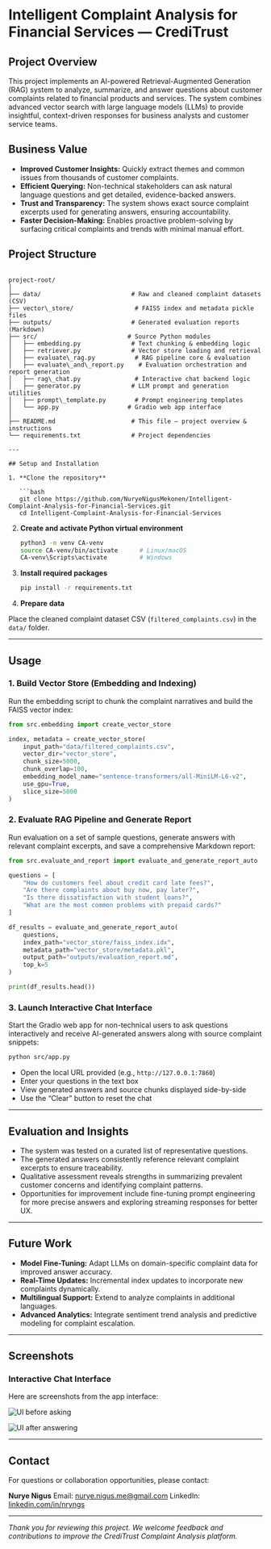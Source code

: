 # Intelligent Complaint Analysis for Financial Services — CrediTrust

## Project Overview

This project implements an AI-powered Retrieval-Augmented Generation (RAG) system to analyze, summarize, and answer questions about customer complaints related to financial products and services. The system combines advanced vector search with large language models (LLMs) to provide insightful, context-driven responses for business analysts and customer service teams.



## Business Value

- **Improved Customer Insights:** Quickly extract themes and common issues from thousands of customer complaints.  
- **Efficient Querying:** Non-technical stakeholders can ask natural language questions and get detailed, evidence-backed answers.  
- **Trust and Transparency:** The system shows exact source complaint excerpts used for generating answers, ensuring accountability.  
- **Faster Decision-Making:** Enables proactive problem-solving by surfacing critical complaints and trends with minimal manual effort.



## Project Structure

```

project-root/
│
├── data/                         # Raw and cleaned complaint datasets (CSV)
├── vector\_store/                 # FAISS index and metadata pickle files
├── outputs/                      # Generated evaluation reports (Markdown)
├── src/                         # Source Python modules
│   ├── embedding.py              # Text chunking & embedding logic
│   ├── retriever.py              # Vector store loading and retrieval
│   ├── evaluate\_rag.py           # RAG pipeline core & evaluation
│   ├── evaluate\_and\_report.py    # Evaluation orchestration and report generation
│   ├── rag\_chat.py               # Interactive chat backend logic
│   ├── generator.py              # LLM prompt and generation utilities
│   ├── prompt\_template.py        # Prompt engineering templates
│   └── app.py                   # Gradio web app interface
│
├── README.md                     # This file — project overview & instructions
└── requirements.txt              # Project dependencies

```
```
---

## Setup and Installation

1. **Clone the repository**

   ```bash
   git clone https://github.com/NuryeNigusMekonen/Intelligent-Complaint-Analysis-for-Financial-Services.git
   cd Intelligent-Complaint-Analysis-for-Financial-Services
````

2. **Create and activate Python virtual environment**

   ```bash
   python3 -m venv CA-venv
   source CA-venv/bin/activate      # Linux/macOS
   CA-venv\Scripts\activate         # Windows
   ```

3. **Install required packages**

   ```bash
   pip install -r requirements.txt
   ```

4. **Prepare data**

Place the cleaned complaint dataset CSV (`filtered_complaints.csv`) in the `data/` folder.

---

## Usage

### 1. Build Vector Store (Embedding and Indexing)

Run the embedding script to chunk the complaint narratives and build the FAISS vector index:

```python
from src.embedding import create_vector_store

index, metadata = create_vector_store(
    input_path="data/filtered_complaints.csv",
    vector_dir="vector_store",
    chunk_size=5000,
    chunk_overlap=100,
    embedding_model_name="sentence-transformers/all-MiniLM-L6-v2",
    use_gpu=True,
    slice_size=5000
)
```

### 2. Evaluate RAG Pipeline and Generate Report

Run evaluation on a set of sample questions, generate answers with relevant complaint excerpts, and save a comprehensive Markdown report:

```python
from src.evaluate_and_report import evaluate_and_generate_report_auto

questions = [
    "How do customers feel about credit card late fees?",
    "Are there complaints about buy now, pay later?",
    "Is there dissatisfaction with student loans?",
    "What are the most common problems with prepaid cards?"
]

df_results = evaluate_and_generate_report_auto(
    questions,
    index_path="vector_store/faiss_index.idx",
    metadata_path="vector_store/metadata.pkl",
    output_path="outputs/evaluation_report.md",
    top_k=5
)

print(df_results.head())
```

### 3. Launch Interactive Chat Interface

Start the Gradio web app for non-technical users to ask questions interactively and receive AI-generated answers along with source complaint snippets:

```bash
python src/app.py
```

* Open the local URL provided (e.g., `http://127.0.0.1:7860`)
* Enter your questions in the text box
* View generated answers and source chunks displayed side-by-side
* Use the “Clear” button to reset the chat

---

## Evaluation and Insights

* The system was tested on a curated list of representative questions.
* The generated answers consistently reference relevant complaint excerpts to ensure traceability.
* Qualitative assessment reveals strengths in summarizing prevalent customer concerns and identifying complaint patterns.
* Opportunities for improvement include fine-tuning prompt engineering for more precise answers and exploring streaming responses for better UX.

---

## Future Work

* **Model Fine-Tuning:** Adapt LLMs on domain-specific complaint data for improved answer accuracy.
* **Real-Time Updates:** Incremental index updates to incorporate new complaints dynamically.
* **Multilingual Support:** Extend to analyze complaints in additional languages.
* **Advanced Analytics:** Integrate sentiment trend analysis and predictive modeling for complaint escalation.

---

## Screenshots

### Interactive Chat Interface

Here are screenshots from the app interface:

![UI before asking](screanshoot/UI-before-asking.png "CrediTrust Chat Interface")

![UI after answering](screanshoot/UI-after-answering.png "CrediTrust Chat Interface")

---

## Contact

For questions or collaboration opportunities, please contact:

**Nurye Nigus**
Email: [nurye.nigus.me@gmail.com](mailto:nurye.nigus.me@gmail.com)
LinkedIn: [linkedin.com/in/nryngs](https://linkedin.com/in/nryngs)

---

*Thank you for reviewing this project. We welcome feedback and contributions to improve the CrediTrust Complaint Analysis platform.*

```

